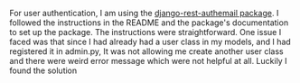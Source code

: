 For user authentication, I am using the [django-rest-authemail package](https://github.com/celiao/django-rest-authemail). I followed the instructions in the README and the package's documentation to set up the package. The instructions were straightforward. One issue I faced was that since I had already had a user class in my models, and I had registered it in admin.py, It was not allowing me create another user class and there were weird error message which were not helpful at all. Luckily I found the solution